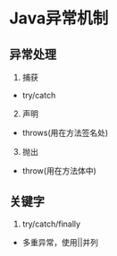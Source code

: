 # Java异常机制

## 异常处理

1. 捕获

* try/catch

2. 声明

* throws(用在方法签名处)

3. 抛出

* throw(用在方法体中)

## 关键字

1. try/catch/finally 
* 多重异常，使用||并列